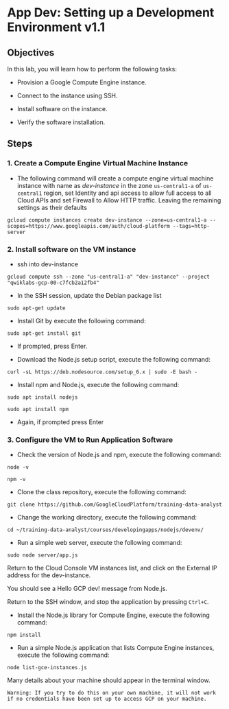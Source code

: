 # App Dev: Setting up a Development Environment v1.1

## Objectives

In this lab, you will learn how to perform the following tasks:

- Provision a Google Compute Engine instance.

- Connect to the instance using SSH.

- Install software on the instance.

- Verify the software installation.

## Steps

### 1. Create a Compute Engine Virtual Machine Instance

- The following command will create a compute engine virtual machine instance with name as *dev-instance* in the zone `us-central1-a` of `us-central1` region, set Identity and api access to allow full access to all Cloud APIs and set Firewall to Allow HTTP traffic. Leaving the remaining settings as their defaults

```shell
gcloud compute instances create dev-instance --zone=us-central1-a --scopes=https://www.googleapis.com/auth/cloud-platform --tags=http-server
```

### 2. Install software on the VM instance

- ssh into dev-instance

```shell
gcloud compute ssh --zone "us-central1-a" "dev-instance" --project "qwiklabs-gcp-00-c7fcb2a12fb4"
```

- In the SSH session, update the Debian package list

```shell
sudo apt-get update
```

- Install Git by execute the following command:

```shell
sudo apt-get install git
```

- If prompted, press Enter.

- Download the Node.js setup script, execute the following command:

```shell
curl -sL https://deb.nodesource.com/setup_6.x | sudo -E bash -
```

- Install npm and Node.js, execute the following command:

```shell
sudo apt install nodejs
```

```shell
sudo apt install npm
```


- Again, if prompted press Enter

### 3. Configure the VM to Run Application Software

- Check the version of Node.js and npm, execute the following command:

```shell
node -v
```

```shell
npm -v
```

- Clone the class repository, execute the following command:

```shell
git clone https://github.com/GoogleCloudPlatform/training-data-analyst
```

- Change the working directory, execute the following command:

```shell
cd ~/training-data-analyst/courses/developingapps/nodejs/devenv/
```

- Run a simple web server, execute the following command:

```shell
sudo node server/app.js
```

Return to the Cloud Console VM instances list, and click on the External IP address for the dev-instance.

You should see a Hello GCP dev! message from Node.js.

Return to the SSH window, and stop the application by pressing `Ctrl+C`.

- Install the Node.js library for Compute Engine, execute the following command:

```shell
npm install
```

- Run a simple Node.js application that lists Compute Engine instances, execute the following command:

```shell
node list-gce-instances.js
```

Many details about your machine should appear in the terminal window.

```Warning: If you try to do this on your own machine, it will not work if no credentials have been set up to access GCP on your machine.```
